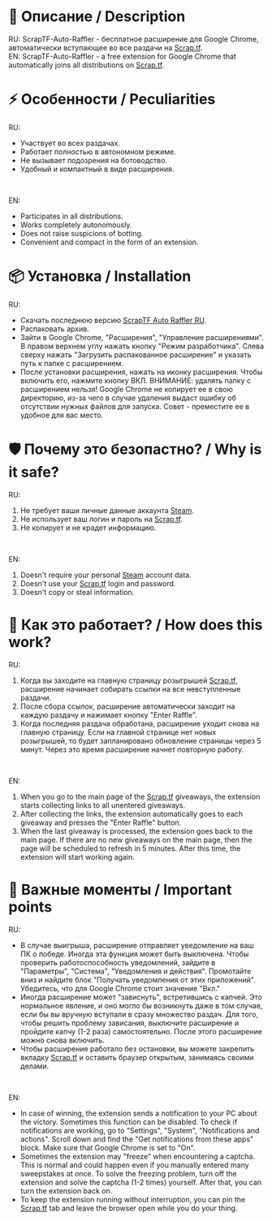 # 📝 Описание / Description
RU: ScrapTF-Auto-Raffler - бесплатное расширение для Google Chrome, автоматически вступающее во все раздачи на [Scrap.tf](https://scrap.tf).</br>
EN: ScrapTF-Auto-Raffler - a free extension for Google Chrome that automatically joins all distributions on [Scrap.tf](https://scrap.tf).

# ⚡ Особенности / Peculiarities
RU:
- Участвует во всех раздачах.
- Работает полностью в автономном режиме.
- Не вызывает подозрения на ботоводство.
- Удобный и компактный в виде расширения.
</br>

EN:
- Participates in all distributions.
- Works completely autonomously.
- Does not raise suspicions of botting.
- Convenient and compact in the form of an extension.

# 📦 Установка / Installation
RU:
- Скачать последнюю версию [ScrapTF Auto Raffler RU](https://github.com/user-attachments/files/20854825/scraptf-auto-raffler-v2.6.7.RU.zip).
- Распаковать архив.
- Зайти в Google Chrome, "Расширения", "Управление расширениями". В правом верхнем углу нажать кнопку "Режим разработчика". Слева сверху нажать "Загрузить распакованное расширение" и указать путь к папке с расширением.
- После установки расширения, нажать на иконку расширения. Чтобы включить его, нажмите кнопку ВКЛ.
ВНИМАНИЕ: удалять папку с расширением нельзя! Google Chrome не копирует ее в свою директорию, из-за чего в случае удаления выдаст ошибку об отсутствии нужных файлов для запуска. Совет - преместите ее в удобное для вас место.

# 🛡️ Почему это безопастно? / Why is it safe?
RU:
1. Не требует ваши личные данные аккаунта [Steam](https://store.steampowered.com/).
2. Не использует ваш логин и пароль на [Scrap.tf](https://scrap.tf).
3. Не копирует и не крадет информацию.
</br>

EN:
1. Doesn't require your personal [Steam](https://store.steampowered.com/) account data.
2. Doesn't use your [Scrap.tf](https://scrap.tf) login and password.
3. Doesn't copy or steal information.

# 🔨 Как это работает? / How does this work?
RU:
1. Когда вы заходите на главную страницу розыгрышей [Scrap.tf](https://scrap.tf/raffles), расширение начинает собирать ссылки на все невступленные раздачи.
2. После сбора ссылок, расширение автоматически заходит на каждую раздачу и нажимает кнопку "Enter Raffle".
3. Когда последняя раздача обработана, расширение уходит снова на главную страницу. Если на главной странице нет новых розыгрышей, то будет запланировано обновление страницы через 5 минут. Через это время расширение начнет повторную работу.
</br>

EN:
1. When you go to the main page of the [Scrap.tf](https://scrap.tf/raffles) giveaways, the extension starts collecting links to all unentered giveaways.
2. After collecting the links, the extension automatically goes to each giveaway and presses the "Enter Raffle" button.
3. When the last giveaway is processed, the extension goes back to the main page. If there are no new giveaways on the main page, then the page will be scheduled to refresh in 5 minutes. After this time, the extension will start working again.

# 🚩 Важные моменты / Important points
RU:
- В случае выигрыша, расширение отправляет уведомление на ваш ПК о победе. Иногда эта функция может быть выключена. Чтобы проверить работоспособность уведомлений, зайдите в "Параметры", "Система", "Уведомления и действия". Промотайте вниз и найдите блок "Получать уведомления от этих приложений". Убедитесь, что для Google Chrome стоит значение "Вкл."
- Иногда расширение может "зависнуть", встретившись с капчей. Это нормальное явление, и оно могло бы возникнуть даже в том случае, если бы вы вручную вступали в сразу множество раздач. Для того, чтобы решить проблему зависания, выключите расширение и пройдите капчу (1-2 раза) самостоятельно. После этого расширение можно снова включить.
- Чтобы расширение работало без остановки, вы можете закрепить вкладку [Scrap.tf](https://scrap.tf/raffles) и оставить браузер открытым, занимаясь своими делами.
</br>

EN:
- In case of winning, the extension sends a notification to your PC about the victory. Sometimes this function can be disabled. To check if notifications are working, go to "Settings", "System", "Notifications and actions". Scroll down and find the "Get notifications from these apps" block. Make sure that Google Chrome is set to "On".
- Sometimes the extension may "freeze" when encountering a captcha. This is normal and could happen even if you manually entered many sweepstakes at once. To solve the freezing problem, turn off the extension and solve the captcha (1-2 times) yourself. After that, you can turn the extension back on.
- To keep the extension running without interruption, you can pin the [Scrap.tf](https://scrap.tf/raffles) tab and leave the browser open while you do your thing.
